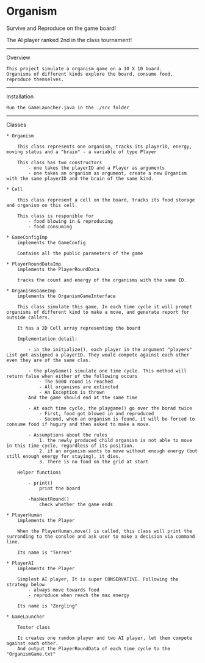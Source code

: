 <!-- readme.md -->
# Organism

Survive and Reproduce on the game board!

The AI player ranked 2nd in the class tournament! 

________
Overview
	
	This project simulate a organism game on a 10 X 10 board.
	Organisms of different kinds explore the board, consume food, reproduce themselves. 
	
____________
Installation 

	Run the GameLauncher.java in the ./src folder
_______
Classes
	
	* Organism

		This class represents one organism, tracks its playerID, energy, moving status and a "brain" - a variable of type Player

		This class has two constructors
			- one takes the playerID and a Player as arguments
			- one takes an organism as argument, create a new Organism with the same playerID and the brain of the same kind.
		
	* Cell

		this class represent a cell on the board, tracks its food storage and organism on this cell.

		This class is responible for 
			- food blowing in & reproducing
			- food consuming
	
	* GameConfigImp
		implements the GameConfig

		Contains all the public parameters of the game

	* PlayerRoundDataImp
		implements the PlayerRoundData

		tracks the count and energy of the organisms with the same ID. 

	* OrganismsGameImp 
		implements the OrganismGameInterface

		This class simulate this game, In each time cycle it will prompt organisms of different kind to make a move, and generate report for outside callers.

		It has a 2D Cell array representing the board

		Implementation detail:

			- in the initialize(), each player in the argument "players" List got assigned a playerID. They would compete against each other even they are of the same clas. 

			- the playGame() simulate one time cycle. This method will return false when either of the following occurs
				- The 5000 round is reached
				- All organisms are extincted
				- An Exception is thrown
			And the game should end at the same time
			
			- At each time cycle, the playgame() go over the borad twice
				- First, food got blowed in and reproduced
				- Second, when an organism is found, it will be forced to consume food if hugury and then asked to make a move.

			- Assumptions about the rules
				1. the newly produced child organism is not able to move in this time cycle, regardless of its position.
				2. if an organism wants to move without enough energy (but still enough energy for staying), it dies.
				3. There is no food on the grid at start

		Helper functions

			- print() 
				print the board

			-hasNextRound()
				check whether the game ends		

	* PlayerHuman
		implements the Player

		When the PlayerHuman.move() is called, this class will print the surronding to the consloe and ask user to make a decision via command line.

		Its name is "Terren"

	* PlayerAI
		implements the Player

		Simplest AI player, It is super CONSERVATIVE. Following the strategy below
			- always move towards food
			- reproduce when reach the max energy 
		
		Its name is "Zergling"

	* GameLauncher

		Tester class

		It creates one random player and two AI player, let them compete against each other.
		And output the PlayerRoundData of each time cycle to the "OrganismGame.txt" 


